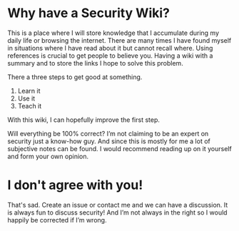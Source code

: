 # Why have a Security Wiki?
This is a place where I will store knowledge that I accumulate during my daily life or browsing the internet. There are many times I have found myself in situations where I have read about it but cannot recall where. Using references is crucial to get people to believe you. Having a wiki with a summary and to store the links I hope to solve this problem.

There a three steps to get good at something.
1) Learn it
2) Use it
3) Teach it

With this wiki, I can hopefully improve the first step.

Will everything be 100% correct?
I’m not claiming to be an expert on security just a know-how guy. And since this is mostly for me a lot of subjective notes can be found. I would recommend reading up on it yourself and form your own opinion.

# I don't agree with you!
That's sad. Create an issue or contact me and we can have a discussion. It is always fun to discuss security! And I’m not always in the right so I would happily be corrected if I’m wrong.
